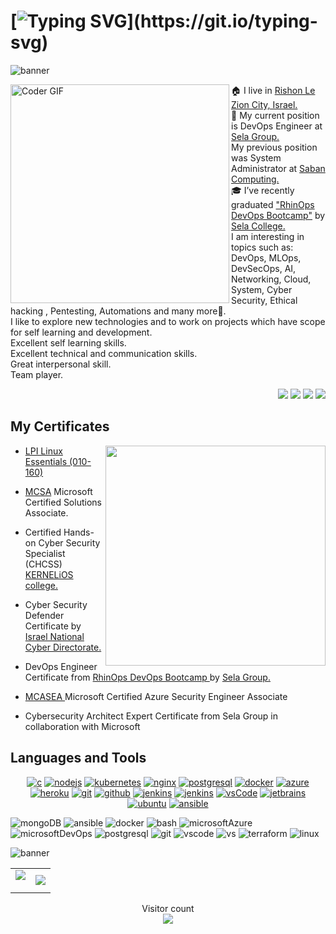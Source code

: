 # [![Typing SVG](https://readme-typing-svg.herokuapp.com?duration=3000&center=true&size=40&width=1000&height=90&lines=Hello+World;Welcome+to+Vladimir+Ligum's+Github+Profile!!!)](https://git.io/typing-svg)

![banner](https://user-images.githubusercontent.com/65775948/178121332-5598ad12-b184-4468-812a-4e50239fb46e.png)

<img align="left" src="https://i.imgur.com/mVIr207.gif" alt="Coder GIF" height="350">
<!-- <img align='right' src="https://media.giphy.com/media/M9gbBd9nbDrOTu1Mqx/giphy.gif?raw=true" width="230"> -->
🏠 I live in <a href="https://en.wikipedia.org/wiki/Rishon_LeZion">Rishon Le Zion City, Israel.</a> <br/>
💼 My current position is DevOps Engineer at <a href="http://www.selagroup.com/">Sela Group.</a> <br/> 
My previous position was System Administrator at <a href="https://www.sabancom.co.il/">Saban Computing.</a> <br/>
🎓 I’ve recently graduated <a href="https://rhinops.io/"> "RhinOps DevOps Bootcamp"</a> by <a href="https://www.sela.co.il/">Sela College.</a> <br/>
I am interesting in topics such as: DevOps, MLOps, DevSecOps, AI, Networking, Cloud, System, Cyber Security, Ethical hacking , Pentesting, Automations and many more🚀. <br/>
I like to explore new technologies and to work on projects which have scope for self learning and development. <br/>
Excellent self learning skills.<br/>
Excellent technical and communication skills.<br/>
Great interpersonal skill.<br/>
Team player.<br/>
 
<p align="right">
  <a href="mailto:ligum.vladimir@gmail.com?subject=Olá%20Vladimir%20Ligum"><img src="https://img.shields.io/badge/gmail-%23D14836.svg?&style=for-the-badge&logo=gmail&logoColor=white" /></a>
  <a href="https://www.facebook.com/vladimir.ligum"><img src="https://img.shields.io/badge/facebook-%233B5998.svg?&style=for-the-badge&logo=facebook&logoColor=white" /></a>
  <a href="https://www.linkedin.com/in/vladimir-ligum-73269580"><img src="https://img.shields.io/badge/linkedin-%230077B5.svg?&style=for-the-badge&logo=linkedin&logoColor=white" /></a>
  <a href="https://www.github.com/ligum"><img src="https://img.shields.io/badge/github-%2324292e.svg?&style=for-the-badge&logo=github&logoColor=white" /></a>
</p>

 
<h2>My Certificates</h2>
<img align='right' src="https://github.com/abhisheknaiidu/abhisheknaiidu/blob/master/code.gif?raw=true" width="352"/>


- <a href="https://www.lpi.org/our-certifications/linux-essentials-overview"> LPI Linux Essentials (010-160)</a> <!--<img title="linux" alt="linux" src="https://raw.githubusercontent.com/Thomas-George-T/Thomas-George-T/master/assets/linux-tux.svg" width="28" />. <br/> -->
- <a href="https://docs.microsoft.com/en-us/certifications/mcsa-windows-server-2016-certification/">MCSA</a> Microsoft Certified Solutions Associate.

- Certified Hands-on Cyber Security Specialist (CHCSS) <a href="https://www.kernelios.com/">KERNELiOS college. </a> <br/> <a href="https://www.thoughtworks.com"></a>

- Cyber Security Defender Certificate by <a href="https://www.gov.il/en/departments/israel_national_cyber_directorate/govil-landing-page">Israel National Cyber Directorate. </a>

- DevOps Engineer Certificate from <a href="https://rhinops.io/">RhinOps DevOps Bootcamp </a> by <a href="https://www.sela.co.il/">Sela Group. </a> 

- <a href="https://docs.microsoft.com/en-us/certifications/azure-security-engineer/">MCASEA </a> Microsoft Certified Azure Security Engineer Associate

- Cybersecurity Architect Expert Certificate from Sela Group in collaboration with Microsoft

<h2>Languages and Tools</h2>
<p align="center">
  <a href="https://www.python.org/" target="blank"><img src="https://img.shields.io/badge/python-3670A0?style=for-the-badge&logo=python&logoColor=ffdd54" alt="c"/></a>
  <a href="https://nodejs.org" target="blank"><img src="https://img.shields.io/badge/node.js-339933.svg?style=for-the-badge&logo=nodedotjs&logoColor=white" alt="nodejs"/></a>
  <a href="https://kubernetes.io" target="blank"><img src="https://img.shields.io/badge/kubernetes-326CE5.svg?style=for-the-badge&logo=kubernetes&logoColor=white" alt="kubernetes"/></a>
  <a href="https://www.nginx.com" target="blank"><img src="https://img.shields.io/badge/nginx-009639.svg?style=for-the-badge&logo=nginx&logoColor=white" alt="nginx"/></a>
  <a href="https://www.postgresql.org" target="blank"><img src="https://img.shields.io/badge/postgreSQL-4169E1.svg?style=for-the-badge&logo=postgresql&logoColor=white" alt="postgresql"/></a>
  <a href="https://www.docker.com/" target="blank"><img src="https://img.shields.io/badge/docker-2496ED.svg?style=for-the-badge&logo=docker&logoColor=white" alt="docker"/></a>
  <a href="https://azure.microsoft.com/en-in/" target="blank"><img  src="https://img.shields.io/badge/Azure-0078D4?style=for-the-badge&logo=microsoftazure&logoColor=white" alt="azure"/></a>
  <a href="https://aws.amazon.com/" target="blank"><img src="https://img.shields.io/badge/AWS-%23FF9900.svg?style=for-the-badge&logo=amazon-aws&logoColor=white" alt="heroku"/></a>
  <a href="https://git-scm.com/" target="blank"><img src="https://img.shields.io/badge/git-F05032.svg?style=for-the-badge&logo=git&logoColor=white" alt="git"/></a>
  <a href="https://github.com/Shossi" target="blank"><img src="https://img.shields.io/badge/github-181717.svg?style=for-the-badge&logo=github&logoColor=white" alt="github" /></a>
  <a href="https://www.jenkins.io" target="blank"><img src="https://img.shields.io/badge/jenkins-D24939.svg?style=for-the-badge&logo=jenkins&logoColor=white" alt="jenkins"/></a>
  <a href="https://azure.microsoft.com/en-us/services/devops/" target="blank"><img src="https://img.shields.io/badge/azure-%230072C6.svg?style=for-the-badge&logo=microsoftazure&logoColor=white" alt="jenkins"/></a>
  <a href="https://code.visualstudio.com/" target="blank"><img src="https://img.shields.io/badge/vscode-007ACC.svg?style=for-the-badge&logo=visualstudiocode&logoColor=white" alt="vsCode"/></a>
  <a href="https://www.jetbrains.com/" target="blank"><img src="https://img.shields.io/badge/jetbrains%20IDE-000000.svg?style=for-the-badge&logo=jetbrains&logoColor=white" alt="jetbrains" /></a>
  <a href="https://ubuntu.com/" target="blank"><img src="https://img.shields.io/badge/ubuntu-E95420.svg?style=for-the-badge&logo=ubuntu&logoColor=white" alt="ubuntu"/></a>
  <a href="https://ansible.com/" target="blank"><img src="https://img.shields.io/badge/Ansible-000000?style=for-the-badge&logo=ansible&logoColor=white" alt="ansible"/></a> 
</p>

![mongoDB](https://img.shields.io/badge/MongoDB-4EA94B?style=for-the-badge&logo=mongodb&logoColor=white)
![ansible](https://img.shields.io/badge/Ansible-000000?style=for-the-badge&logo=ansible&logoColor=white)
![docker](https://img.shields.io/badge/Docker-2CA5E0?style=for-the-badge&logo=docker&logoColor=white)
![bash](https://img.shields.io/badge/Shell_Script-121011?style=for-the-badge&logo=gnu-bash&logoColor=white)
![microsoftAzure](https://img.shields.io/badge/microsoft%20azure-0089D6?style=for-the-badge&logo=microsoft-azure&logoColor=white)
![microsoftDevOps](https://img.shields.io/badge/Azure_DevOps-0078D7?style=for-the-badge&logo=azure-devops&logoColor=white)
![postgresql](https://img.shields.io/badge/PostgreSQL-316192?style=for-the-badge&logo=postgresql&logoColor=white)
![git](https://img.shields.io/badge/GIT-E44C30?style=for-the-badge&logo=git&logoColor=white)
![vscode](https://img.shields.io/badge/VS_Code-0078D4?style=for-the-badge&logo=visual%20studio%20code&logoColor=white)
![vs](https://img.shields.io/badge/Visual_Studio-5C2D91?style=for-the-badge&logo=visual%20studio&logoColor=white)
![terraform](https://img.shields.io/badge/Terraform-7B42BC?style=for-the-badge&logo=Terraform&logoColor=white)
![linux](https://img.shields.io/badge/LINUX-FCC624?style=for-the-badge&logo=Linux&logoColor=white)

![banner](https://user-images.githubusercontent.com/65775948/182004326-28fd3663-cf0a-4473-8840-a1adfa219707.png)
<h align="center">
  
 
                                                                                                              
       

 <table style="width:100%" align="center">
    <tr>
        <td>
             <img align="center" src="https://github-readme-stats.vercel.app/api?username=ligum&&show_icons=true&title_color=ffffff&icon_color=00ff00&text_color=ffffff&bg_color=151515" /></p>
        </td>
        <td>
             <img src="https://github-readme-stats.vercel.app/api/top-langs?username=ligum&show_icons=true&title_color=ffffff&icon_color=808080&text_color=808080&bg_color=0D1117&locale=en&layout=compact&langs_count=8&border_color=0D1117" />
        </td>
    </tr>
</table>
<p align="center">                                                                                                                                                                                                                       
<p align="center"> 
  Visitor count<br>
  <img src="https://profile-counter.glitch.me/ligum/count.svg" />
</p>













<!--
**ligum/ligum** is a ✨ _special_ ✨ repository because its `README.md` (this file) appears on your GitHub profile.

Here are some ideas to get you started:

- 🔭 I’m currently working on ...
- 🌱 I’m currently learning ...
- 👯 I’m looking to collaborate on ...
- 🤔 I’m looking for help with ...
- 💬 Ask me about ...
- 📫 How to reach me: ...
- 😄 Pronouns: ...
- ⚡ Fun fact: ...
-->
